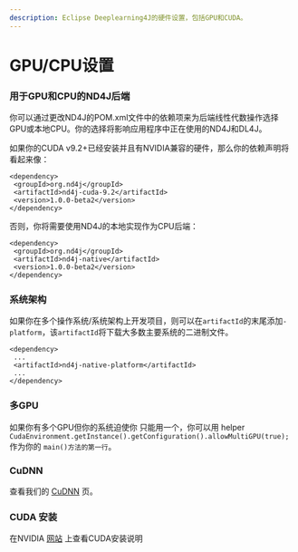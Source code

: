 ```yaml
---
description: Eclipse Deeplearning4J的硬件设置，包括GPU和CUDA。
---
```


# GPU/CPU设置

### 用于GPU和CPU的ND4J后端

你可以通过更改ND4J的POM.xml文件中的依赖项来为后端线性代数操作选择GPU或本地CPU。你的选择将影响应用程序中正在使用的ND4J和DL4J。

如果你的CUDA v9.2+已经安装并且有NVIDIA兼容的硬件，那么你的依赖声明将看起来像：

```markup
<dependency>
 <groupId>org.nd4j</groupId>
 <artifactId>nd4j-cuda-9.2</artifactId>
 <version>1.0.0-beta2</version>
</dependency>
```

否则，你将需要使用ND4J的本地实现作为CPU后端：

```markup
<dependency>
 <groupId>org.nd4j</groupId>
 <artifactId>nd4j-native</artifactId>
 <version>1.0.0-beta2</version>
</dependency>
```

### 系统架构

如果你在多个操作系统/系统架构上开发项目，则可以在`artifactId`的末尾添加`-platform`，该`artifactId`将下载大多数主要系统的二进制文件。

```markup
<dependency>
 ...
 <artifactId>nd4j-native-platform</artifactId>
 ...
</dependency>
```

### 多GPU

如果你有多个GPU但你的系统迫使你 只能用一个，你可以用 helper `CudaEnvironment.getInstance().getConfiguration().allowMultiGPU(true);`作为你的 `main()方法的第一行`。

### CuDNN

查看我们的 [CuDNN](https://deeplearning4j.org/docs/latest/deeplearning4j-config-cudnn) 页。

### CUDA 安装

在NVIDIA [网站](http://docs.nvidia.com/cuda/) 上查看CUDA安装说明

